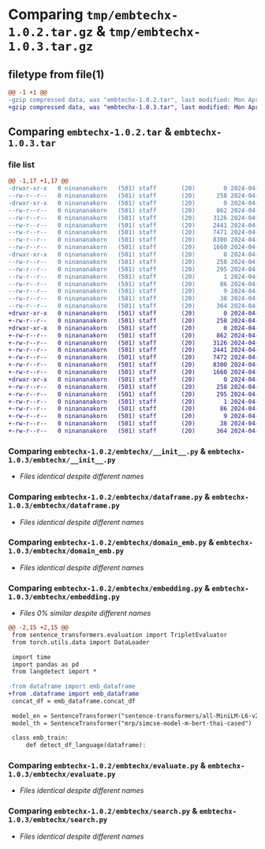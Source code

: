 # Comparing `tmp/embtechx-1.0.2.tar.gz` & `tmp/embtechx-1.0.3.tar.gz`

## filetype from file(1)

```diff
@@ -1 +1 @@
-gzip compressed data, was "embtechx-1.0.2.tar", last modified: Mon Apr 22 10:05:57 2024, max compression
+gzip compressed data, was "embtechx-1.0.3.tar", last modified: Mon Apr 22 10:09:22 2024, max compression
```

## Comparing `embtechx-1.0.2.tar` & `embtechx-1.0.3.tar`

### file list

```diff
@@ -1,17 +1,17 @@
-drwxr-xr-x   0 ninananakorn   (501) staff       (20)        0 2024-04-22 10:05:57.564267 embtechx-1.0.2/
--rw-r--r--   0 ninananakorn   (501) staff       (20)      258 2024-04-22 10:05:57.563420 embtechx-1.0.2/PKG-INFO
-drwxr-xr-x   0 ninananakorn   (501) staff       (20)        0 2024-04-22 10:05:57.560046 embtechx-1.0.2/embtechx/
--rw-r--r--   0 ninananakorn   (501) staff       (20)      862 2024-04-22 10:05:46.000000 embtechx-1.0.2/embtechx/__init__.py
--rw-r--r--   0 ninananakorn   (501) staff       (20)     3126 2024-04-22 10:05:44.000000 embtechx-1.0.2/embtechx/dataframe.py
--rw-r--r--   0 ninananakorn   (501) staff       (20)     2441 2024-04-22 10:05:44.000000 embtechx-1.0.2/embtechx/domain_emb.py
--rw-r--r--   0 ninananakorn   (501) staff       (20)     7471 2024-04-22 09:25:08.000000 embtechx-1.0.2/embtechx/embedding.py
--rw-r--r--   0 ninananakorn   (501) staff       (20)     8300 2024-04-22 10:05:43.000000 embtechx-1.0.2/embtechx/evaluate.py
--rw-r--r--   0 ninananakorn   (501) staff       (20)     1660 2024-04-22 10:05:42.000000 embtechx-1.0.2/embtechx/search.py
-drwxr-xr-x   0 ninananakorn   (501) staff       (20)        0 2024-04-22 10:05:57.562930 embtechx-1.0.2/embtechx.egg-info/
--rw-r--r--   0 ninananakorn   (501) staff       (20)      258 2024-04-22 10:05:57.000000 embtechx-1.0.2/embtechx.egg-info/PKG-INFO
--rw-r--r--   0 ninananakorn   (501) staff       (20)      295 2024-04-22 10:05:57.000000 embtechx-1.0.2/embtechx.egg-info/SOURCES.txt
--rw-r--r--   0 ninananakorn   (501) staff       (20)        1 2024-04-22 10:05:57.000000 embtechx-1.0.2/embtechx.egg-info/dependency_links.txt
--rw-r--r--   0 ninananakorn   (501) staff       (20)       86 2024-04-22 10:05:57.000000 embtechx-1.0.2/embtechx.egg-info/requires.txt
--rw-r--r--   0 ninananakorn   (501) staff       (20)        9 2024-04-22 10:05:57.000000 embtechx-1.0.2/embtechx.egg-info/top_level.txt
--rw-r--r--   0 ninananakorn   (501) staff       (20)       38 2024-04-22 10:05:57.564430 embtechx-1.0.2/setup.cfg
--rw-r--r--   0 ninananakorn   (501) staff       (20)      364 2024-04-22 10:05:49.000000 embtechx-1.0.2/setup.py
+drwxr-xr-x   0 ninananakorn   (501) staff       (20)        0 2024-04-22 10:09:22.852511 embtechx-1.0.3/
+-rw-r--r--   0 ninananakorn   (501) staff       (20)      258 2024-04-22 10:09:22.851713 embtechx-1.0.3/PKG-INFO
+drwxr-xr-x   0 ninananakorn   (501) staff       (20)        0 2024-04-22 10:09:22.845400 embtechx-1.0.3/embtechx/
+-rw-r--r--   0 ninananakorn   (501) staff       (20)      862 2024-04-22 10:05:46.000000 embtechx-1.0.3/embtechx/__init__.py
+-rw-r--r--   0 ninananakorn   (501) staff       (20)     3126 2024-04-22 10:08:54.000000 embtechx-1.0.3/embtechx/dataframe.py
+-rw-r--r--   0 ninananakorn   (501) staff       (20)     2441 2024-04-22 10:08:55.000000 embtechx-1.0.3/embtechx/domain_emb.py
+-rw-r--r--   0 ninananakorn   (501) staff       (20)     7472 2024-04-22 10:08:57.000000 embtechx-1.0.3/embtechx/embedding.py
+-rw-r--r--   0 ninananakorn   (501) staff       (20)     8300 2024-04-22 10:08:56.000000 embtechx-1.0.3/embtechx/evaluate.py
+-rw-r--r--   0 ninananakorn   (501) staff       (20)     1660 2024-04-22 10:08:57.000000 embtechx-1.0.3/embtechx/search.py
+drwxr-xr-x   0 ninananakorn   (501) staff       (20)        0 2024-04-22 10:09:22.850891 embtechx-1.0.3/embtechx.egg-info/
+-rw-r--r--   0 ninananakorn   (501) staff       (20)      258 2024-04-22 10:09:22.000000 embtechx-1.0.3/embtechx.egg-info/PKG-INFO
+-rw-r--r--   0 ninananakorn   (501) staff       (20)      295 2024-04-22 10:09:22.000000 embtechx-1.0.3/embtechx.egg-info/SOURCES.txt
+-rw-r--r--   0 ninananakorn   (501) staff       (20)        1 2024-04-22 10:09:22.000000 embtechx-1.0.3/embtechx.egg-info/dependency_links.txt
+-rw-r--r--   0 ninananakorn   (501) staff       (20)       86 2024-04-22 10:09:22.000000 embtechx-1.0.3/embtechx.egg-info/requires.txt
+-rw-r--r--   0 ninananakorn   (501) staff       (20)        9 2024-04-22 10:09:22.000000 embtechx-1.0.3/embtechx.egg-info/top_level.txt
+-rw-r--r--   0 ninananakorn   (501) staff       (20)       38 2024-04-22 10:09:22.852594 embtechx-1.0.3/setup.cfg
+-rw-r--r--   0 ninananakorn   (501) staff       (20)      364 2024-04-22 10:08:55.000000 embtechx-1.0.3/setup.py
```

### Comparing `embtechx-1.0.2/embtechx/__init__.py` & `embtechx-1.0.3/embtechx/__init__.py`

 * *Files identical despite different names*

### Comparing `embtechx-1.0.2/embtechx/dataframe.py` & `embtechx-1.0.3/embtechx/dataframe.py`

 * *Files identical despite different names*

### Comparing `embtechx-1.0.2/embtechx/domain_emb.py` & `embtechx-1.0.3/embtechx/domain_emb.py`

 * *Files identical despite different names*

### Comparing `embtechx-1.0.2/embtechx/embedding.py` & `embtechx-1.0.3/embtechx/embedding.py`

 * *Files 0% similar despite different names*

```diff
@@ -2,15 +2,15 @@
 from sentence_transformers.evaluation import TripletEvaluator
 from torch.utils.data import DataLoader
 
 import time
 import pandas as pd
 from langdetect import *
 
-from dataframe import emb_dataframe
+from .dataframe import emb_dataframe
 concat_df = emb_dataframe.concat_df
 
 model_en = SentenceTransformer("sentence-transformers/all-MiniLM-L6-v2")
 model_th = SentenceTransformer("mrp/simcse-model-m-bert-thai-cased")
 
 class emb_train:
     def detect_df_language(dataframe):
```

### Comparing `embtechx-1.0.2/embtechx/evaluate.py` & `embtechx-1.0.3/embtechx/evaluate.py`

 * *Files identical despite different names*

### Comparing `embtechx-1.0.2/embtechx/search.py` & `embtechx-1.0.3/embtechx/search.py`

 * *Files identical despite different names*

